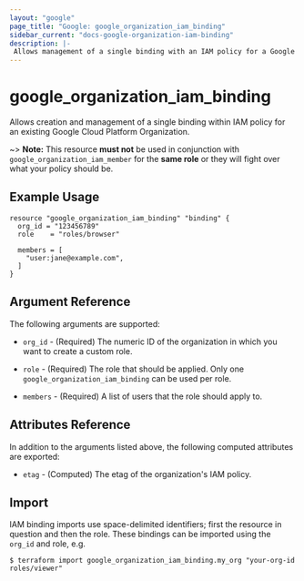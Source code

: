 ```yaml
---
layout: "google"
page_title: "Google: google_organization_iam_binding"
sidebar_current: "docs-google-organization-iam-binding"
description: |-
 Allows management of a single binding with an IAM policy for a Google Cloud Platform Organization.
---
```


# google\_organization\_iam\_binding

Allows creation and management of a single binding within IAM policy for
an existing Google Cloud Platform Organization.

~> **Note:** This resource __must not__ be used in conjunction with
   `google_organization_iam_member` for the __same role__ or they will fight over
   what your policy should be.

## Example Usage

```hcl
resource "google_organization_iam_binding" "binding" {
  org_id = "123456789"
  role    = "roles/browser"

  members = [
    "user:jane@example.com",
  ]
}
```

## Argument Reference

The following arguments are supported:

* `org_id` - (Required) The numeric ID of the organization in which you want to create a custom role.

* `role` - (Required) The role that should be applied. Only one
    `google_organization_iam_binding` can be used per role.

* `members` - (Required) A list of users that the role should apply to.

## Attributes Reference

In addition to the arguments listed above, the following computed attributes are
exported:

* `etag` - (Computed) The etag of the organization's IAM policy.

## Import

IAM binding imports use space-delimited identifiers; first the resource in question and then the role.  These bindings can be imported using the `org_id` and role, e.g.

```
$ terraform import google_organization_iam_binding.my_org "your-org-id roles/viewer"
```
